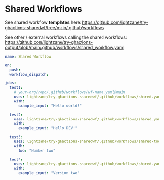 # Shared Workflows

See shared workflow **templates** here: 
https://github.com/lightzane/try-ghactions-sharedwf/tree/main/.github/workflows

See other / external workflows calling the shared workflows:
https://github.com/lightzane/try-ghactions-output/blob/main/.github/workflows/shared_workflow.yaml

```yaml
name: Shared Workflow

on: 
  push:
  workflow_dispatch:

jobs:
  test1:
    # your-org/repo/.github/workflows/wf-name.yaml@main
    uses: lightzane/try-ghactions-sharedwf/.github/workflows/shared.yaml@v1
    with:
      example_input: "Hello world!"

  test2:
    uses: lightzane/try-ghactions-sharedwf/.github/workflows/shared.yaml@dev
    with:
      example_input: "Hello DEV!"

  test3:
    uses: lightzane/try-ghactions-sharedwf/.github/workflows/shared-too.yaml@v3
    with:
      two: "Number two"

  test4:
    uses: lightzane/try-ghactions-sharedwf/.github/workflows/shared.yaml@v2
    with:
      example_input: "Version two"
```
